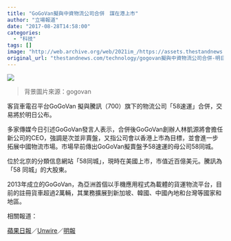 ```yaml
---
title: "GoGoVan擬與中資物流公司合併　謀在港上市"
author: "立場報道"
date: "2017-08-28T14:58:00"
categories:
  - "科技"
tags: []
image: "http://web.archive.org/web/2021im_/https://assets.thestandnews.com/media/photos/gogovan-photo_yiKwd.png"
original_url: "thestandnews.com/technology/gogovan擬與中資物流公司合併-明日公布"
---
```

![](http://web.archive.org/web/2021im_/https://assets.thestandnews.com/media/photos/gogovan-photo_yiKwd.png)
> 背景圖片來源：gogovan

客貨車電召平台GoGoVan 擬與騰訊（700）旗下的物流公司「58速運」合併，交易將於明日公布。

多家傳媒今日引述GoGoVan發言人表示，合併後GoGoVan創辦人林凱源將會擔任新公司的CEO，強調是次並非賣盤，又指公司會以香港上市為目標，並會進一步拓展中國物流市場。市場早前傳出GoGoVan擬賣盤予58速運的母公司58同城。

位於北京的分類信息網站「58同城」，現時在美國上市，市值近百億美元。騰訊為「58 同城」的大股東。

2013年成立的GoGoVan，為亞洲首個以手機應用程式為載體的貨運物流平台，目前的註冊貨車超過2萬輛，其業務擴展到新加坡、韓國、中國內地和台灣等國家和地區。

相關報道：

[蘋果日報](http://web.archive.org/web/20211229132459/http://hk.apple.nextmedia.com/realtime/finance/20170828/57138534)／[Unwire](http://web.archive.org/web/20211229132459/https://unwire.hk/2017/08/28/gogovan-wuba/life-tech/)／[明報](http://web.archive.org/web/20211229132459/http://www.mpfinance.com/fin/instantf2.php?node=1503896001726&issue=20170828)